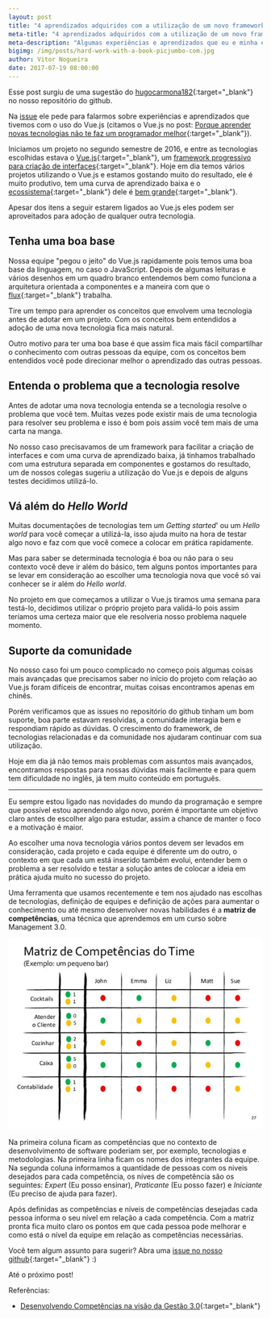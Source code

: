 ```yaml
---
layout: post
title: "4 aprendizados adquiridos com a utilização de um novo framework"
meta-title: "4 aprendizados adquiridos com a utilização de um novo framework"
meta-description: "Algumas experiências e aprendizados que eu e minha equipe tivemos com a adoção de um novo framework"
bigimg: /img/posts/hard-work-with-a-book-picjumbo-com.jpg
author: Vitor Nogueira
date: 2017-07-19 08:00:00
---
```


Esse post surgiu de uma sugestão do [hugocarmona182](https://github.com/hugocarmona182){:target="_blank"} no nosso repositório do github.

Na [issue](https://github.com/mindsetboaspraticas/mindsetboaspraticas.github.io/issues/18) ele pede para falarmos sobre experiências e aprendizados que tivemos com o uso do Vue.js (citamos o Vue.js no post: [Porque aprender novas tecnologias não te faz um programador melhor](http://mindsetboaspraticas.com.br/porque-aprender-novas-tecnologias-nao-te-faz-um-programador-melhor){:target="_blank"}).

Iniciamos um projeto no segundo semestre de 2016, e entre as tecnologias escolhidas estava o [Vue.js](https://vuejs.org/){:target="_blank"}, um [framework progressivo para criação de interfaces](https://vuejs.org/v2/guide/){:target="_blank"}. Hoje em dia temos vários projetos utilizando o Vue.js e estamos gostando muito do resultado, ele é muito produtivo, tem uma curva de aprendizado baixa e o [ecossistema](https://github.com/vuejs/awesome-vue){:target="_blank"} dele é [bem grande](https://curated.vuejs.org/){:target="_blank"}.

Apesar dos itens a seguir estarem ligados ao Vue.js eles podem ser aproveitados para adoção de qualquer outra tecnologia.

## Tenha uma boa base

Nossa equipe "pegou o jeito" do Vue.js rapidamente pois temos uma boa base da linguagem, no caso o JavaScript. Depois de algumas leituras e vários desenhos em um quadro branco entendemos bem como funciona a arquitetura orientada a componentes e a maneira com que o [flux](http://facebook.github.io/flux/){:target="_blank"} trabalha.

Tire um tempo para aprender os conceitos que envolvem uma tecnologia antes de adotar em um projeto. Com os conceitos bem entendidos a adoção de uma nova tecnologia fica mais natural.

Outro motivo para ter uma boa base é que assim fica mais fácil compartilhar o conhecimento com outras pessoas da equipe, com os conceitos bem entendidos você pode direcionar melhor o aprendizado das outras pessoas.

## Entenda o problema que a tecnologia resolve

Antes de adotar uma nova tecnologia entenda se a tecnologia resolve o problema que você tem. Muitas vezes pode existir mais de uma tecnologia para resolver seu problema e isso é bom pois assim você tem mais de uma carta na manga.

No nosso caso precisavamos de um framework para facilitar a criação de interfaces e com uma curva de aprendizado baixa, já tinhamos trabalhado com uma estrutura separada em componentes e gostamos do resultado, um de nossos colegas sugeriu a utilização do Vue.js e depois de alguns testes decidimos utilizá-lo.

## Vá além do *Hello World*

Muitas documentações de tecnologias tem um *Getting started*' ou um *Hello world* para você começar a utilizá-la, isso ajuda muito na hora de testar algo novo e faz com que você comece a colocar em prática rapidamente.

Mas para saber se determinada tecnologia é boa ou não para o seu contexto você deve ir além do básico, tem alguns pontos importantes para se levar em consideração ao escolher uma tecnologia nova que você só vai conhecer se ir além do *Hello world*.

No projeto em que começamos a utilizar o Vue.js tiramos uma semana para testá-lo, decidimos utilizar o próprio projeto para validá-lo pois assim teríamos uma certeza maior que ele resolveria nosso problema naquele momento.

## Suporte da comunidade

No nosso caso foi um pouco complicado no começo pois algumas coisas mais avançadas que precisamos saber no início do projeto com relação ao Vue.js foram difíceis de encontrar, muitas coisas encontramos apenas em chinês.

Porém verificamos que as issues no repositório do github tinham um bom suporte, boa parte estavam resolvidas, a comunidade interagia bem e respondiam rápido as dúvidas. O crescimento do framework, de tecnologias relacionadas e da comunidade nos ajudaram continuar com sua utilização.

Hoje em dia já não temos mais problemas com assuntos mais avançados, encontramos respostas para nossas dúvidas mais facilmente e para quem tem dificuldade no inglês, já tem muito conteúdo em português.

---

Eu sempre estou ligado nas novidades do mundo da programação e sempre que possível estou aprendendo algo novo, porém é importante um objetivo claro antes de escolher algo para estudar, assim a chance de manter o foco e a motivação é maior.

Ao escolher uma nova tecnologia vários pontos devem ser levados em consideração, cada projeto e cada equipe é diferente um do outro, o contexto em que cada um está inserido também evolui, entender bem o problema a ser resolvido e testar a solução antes de colocar a ideia em prática ajuda muito no sucesso do projeto.

Uma ferramenta que usamos recentemente e tem nos ajudado nas escolhas de tecnologias, definição de equipes e definição de ações para aumentar o conhecimento ou até mesmo desenvolver novas habilidades é a **matriz de competências**, uma técnica que aprendemos em um curso sobre Management 3.0.

![Desenvolvendo competências na visão da gestão 3.0](/img/posts/desenvolvendo-competencias-na-visao-da-gestao-30.jpg)

Na primeira coluna ficam as competências que no contexto de desenvolvimento de software poderiam ser, por exemplo, tecnologias e metodologias. Na primeira linha ficam os nomes dos integrantes da equipe. Na segunda coluna informamos a quantidade de pessoas com os niveis desejados para cada competência, os níves de competência são os seguintes: *Expert* (Eu posso ensinar), *Praticante* (Eu posso fazer) e *Iniciante* (Eu preciso de ajuda para fazer).

Após definidas as competências e níveis de competências desejadas cada pessoa informa o seu nível em relação a cada competência. Com a matriz pronta fica muito claro os pontos em que cada pessoa pode melhorar e como está o nível da equipe em relação as competências necessárias.

Você tem algum assunto para sugerir? Abra uma [issue no nosso github](https://github.com/mindsetboaspraticas/mindsetboaspraticas.github.io/issues/new){:target="_blank"} :)

Até o próximo post!

Referências:

- [Desenvolvendo Competências na visão da Gestão 3.0](https://pt.slideshare.net/andrefaria/desenvolvendo-competencias){:target="_blank"}